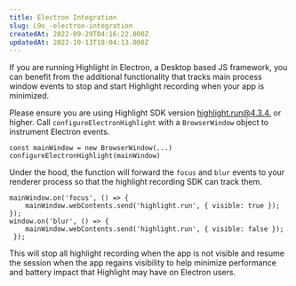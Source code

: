 ```yaml
---
title: Electron Integration
slug: L9o_-electron-integration
createdAt: 2022-09-29T04:16:22.000Z
updatedAt: 2022-10-13T18:04:13.000Z
---
```


If you are running Highlight in Electron, a Desktop based JS framework, you can benefit from the additional functionality that tracks main process window events to stop and start Highlight recording when your app is minimized.

Please ensure you are using Highlight SDK version [highlight.run@4.3.4.](https://www.npmjs.com/package/highlight.run/v/4.3.4) or higher. Call `configureElectronHighlight` with a `BrowserWindow` object to instrument Electron events.

```Text
const mainWindow = new BrowserWindow(...)
configureElectronHighlight(mainWindow)
```

Under the hood, the function will forward the `focus` and `blur` events to your renderer process so that the highlight recording SDK can track them.

```Text
mainWindow.on('focus', () => {
    mainWindow.webContents.send('highlight.run', { visible: true });
});
window.on('blur', () => {
    mainWindow.webContents.send('highlight.run', { visible: false });
 });
```

This will stop all highlight recording when the app is not visible and resume the session when the app regains visibility to help minimize performance and battery impact that Highlight may have on Electron users.
